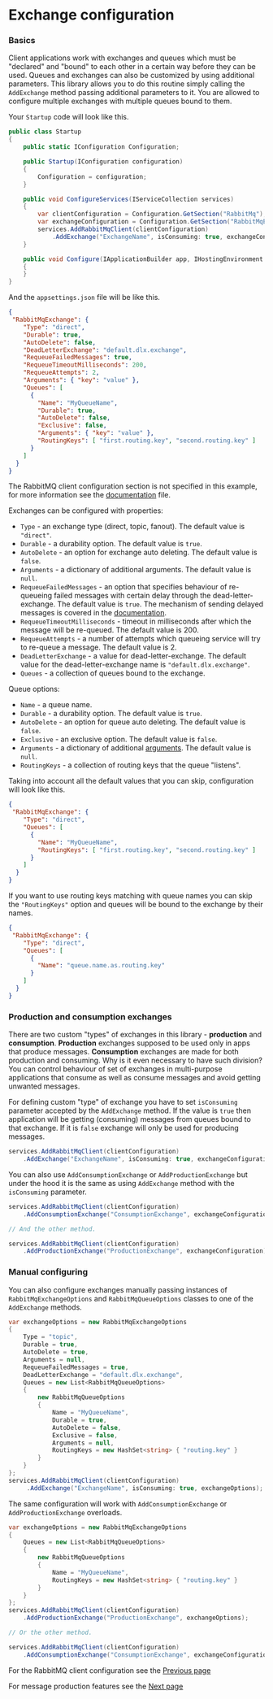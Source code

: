 # Exchange configuration

### Basics

Client applications work with exchanges and queues which must be "declared" and "bound" to each other in a certain way before they can be used.
Queues and exchanges can also be customized by using additional parameters. This library allows you to do this routine simply calling the `AddExchange` method passing additional parameters to it.
You are allowed to configure multiple exchanges with multiple queues bound to them.

Your `Startup` code will look like this.

```c#
public class Startup
{
    public static IConfiguration Configuration;

    public Startup(IConfiguration configuration)
    {
        Configuration = configuration;
    }

    public void ConfigureServices(IServiceCollection services)
    {
        var clientConfiguration = Configuration.GetSection("RabbitMq");
        var exchangeConfiguration = Configuration.GetSection("RabbitMqExchange");
        services.AddRabbitMqClient(clientConfiguration)
            .AddExchange("ExchangeName", isConsuming: true, exchangeConfiguration);
    }

    public void Configure(IApplicationBuilder app, IHostingEnvironment env)
    {
    }
}
```

And the `appsettings.json` file will be like this.

```json
{
 "RabbitMqExchange": {
    "Type": "direct",
    "Durable": true,
    "AutoDelete": false,
    "DeadLetterExchange": "default.dlx.exchange",
    "RequeueFailedMessages": true,
    "RequeueTimeoutMilliseconds": 200,
    "RequeueAttempts": 2,
    "Arguments": { "key": "value" },
    "Queues": [
      {
        "Name": "MyQueueName",
        "Durable": true,
        "AutoDelete": false,
        "Exclusive": false,
        "Arguments": { "key": "value" },
        "RoutingKeys": [ "first.routing.key", "second.routing.key" ]
      }
    ]
  }
}
```

The RabbitMQ client configuration section is not specified in this example, for more information see the [documentation](rabbit-configuration.md) file.

Exchanges can be configured with properties:
- `Type`  - an exchange type (direct, topic, fanout). The default value is `"direct"`.
- `Durable` - a durability option. The default value is `true`.
- `AutoDelete` - an option for exchange auto deleting. The default value is `false`.
- `Arguments` - a dictionary of additional arguments. The default value is `null`.
- `RequeueFailedMessages` - an option that specifies behaviour of re-queueing failed messages with certain delay through the dead-letter-exchange. The default value is `true`. The mechanism of sending delayed messages is covered in the [documentation](message-production.md).
- `RequeueTimeoutMilliseconds` - timeout in milliseconds after which the message will be re-queued. The default value is 200.
- `RequeueAttempts` - a number of attempts which queueing service will try to re-queue a message. The default value is 2.
- `DeadLetterExchange` - a value for dead-letter-exchange. The default value for the dead-letter-exchange name is `"default.dlx.exchange"`.
- `Queues` - a collection of queues bound to the exchange.

Queue options:
- `Name`  - a queue name.
- `Durable` - a durability option. The default value is `true`.
- `AutoDelete` - an option for queue auto deleting. The default value is `false`.
- `Exclusive` - an exclusive option. The default value is `false`.
- `Arguments` - a dictionary of additional [arguments](https://www.rabbitmq.com/queues.html#optional-arguments). The default value is `null`.
- `RoutingKeys` - a collection of routing keys that the queue "listens".

Taking into account all the default values that you can skip, configuration will look like this.

```json
{
 "RabbitMqExchange": {
    "Type": "direct",
    "Queues": [
      {
        "Name": "MyQueueName",
        "RoutingKeys": [ "first.routing.key", "second.routing.key" ]
      }
    ]
  }
}
```

If you want to use routing keys matching with queue names you can skip the `"RoutingKeys"` option and queues will be bound to the exchange by their names.

```json
{
 "RabbitMqExchange": {
    "Type": "direct",
    "Queues": [
      {
        "Name": "queue.name.as.routing.key"
      }
    ]
  }
}
```

### Production and consumption exchanges

There are two custom "types" of exchanges in this library - **production** and **consumption**. **Production** exchanges supposed to be used only in apps that produce messages. **Consumption** exchanges are made for both production and consuming.
Why is it even necessary to have such division? You can control behaviour of set of exchanges in multi-purpose applications that consume as well as consume messages and avoid getting unwanted messages.

For defining custom "type" of exchange you have to set `isConsuming` parameter accepted by the `AddExchange` method. If the value is `true` then application will be getting (consuming) messages from queues bound to that exchange. If it is `false` exchange will only be used for producing messages.

```c#
services.AddRabbitMqClient(clientConfiguration)
    .AddExchange("ExchangeName", isConsuming: true, exchangeConfiguration);
```

You can also use `AddConsumptionExchange` or `AddProductionExchange` but under the hood it is the same as using `AddExchange` method with the `isConsuming` parameter.

```c#
services.AddRabbitMqClient(clientConfiguration)
    .AddConsumptionExchange("ConsumptionExchange", exchangeConfiguration);

// And the other method.

services.AddRabbitMqClient(clientConfiguration)
    .AddProductionExchange("ProductionExchange", exchangeConfiguration);
```

### Manual configuring

You can also configure exchanges manually passing instances of `RabbitMqExchangeOptions` and `RabbitMqQueueOptions` classes to one of the `AddExchange` methods.

```c#
var exchangeOptions = new RabbitMqExchangeOptions
{
    Type = "topic",
    Durable = true,
    AutoDelete = true,
    Arguments = null,
    RequeueFailedMessages = true,
    DeadLetterExchange = "default.dlx.exchange",
    Queues = new List<RabbitMqQueueOptions>
    {
        new RabbitMqQueueOptions
        {
            Name = "MyQueueName",
            Durable = true,
            AutoDelete = false,
            Exclusive = false,
            Arguments = null,
            RoutingKeys = new HashSet<string> { "routing.key" }
        }
    }
};
services.AddRabbitMqClient(clientConfiguration)
     .AddExchange("ExchangeName", isConsuming: true, exchangeOptions);
 ```

The same configuration will work with `AddConsumptionExchange` or `AddProductionExchange` overloads.

```c#
var exchangeOptions = new RabbitMqExchangeOptions
{
    Queues = new List<RabbitMqQueueOptions>
    {
        new RabbitMqQueueOptions
        {
            Name = "MyQueueName",
            RoutingKeys = new HashSet<string> { "routing.key" }
        }
    }
};
services.AddRabbitMqClient(clientConfiguration)
    .AddProductionExchange("ProductionExchange", exchangeOptions);

// Or the other method.

services.AddRabbitMqClient(clientConfiguration)
    .AddConsumptionExchange("ConsumptionExchange", exchangeConfiguration);
```

For the RabbitMQ client configuration see the [Previous page](rabbit-configuration.md)

For message production features see the [Next page](message-production.md)